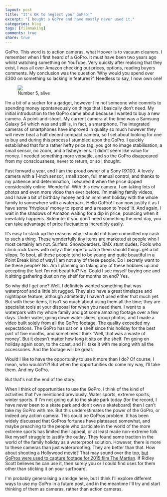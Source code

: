 ```yaml
---
layout: post
title: "It's OK to neglect your GoPro!"
excerpt: "I bought a GoPro and have mostly never used it."
categories: blog
tags: [filmmaking]
comments: true
share: true
---
```


GoPro. This word is to action cameras, what Hoover is to vacuum cleaners. I remember when I first heard of a GoPro. It must have been two years ago whilst watching something on YouTube. Very quickly after realising that they exist, I was all over Amazon checking out prices, options, reading buyers comments. My conclusion was the question ‘Why would you spend over £300 on something so lacking in features?’. Needless to say, I now own one!

<figure>
    <img src="{{ site.url }}/images/gopro.jpg">
    <figcaption>Number 5, alive</figcaption>
</figure>

I’m a bit of a sucker for a gadget, however I’m not someone who commits to spending money spontaneously on things that I basically don’t need. My initial introduction to the GoPro came about because I wanted to buy a new camera. A point-and-shoot. My current camera at the time was a Samsung Galaxy S4 which was and still is, in fact, a smartphone. The integrated cameras of smartphones have improved in quality so much however they will never beat a half decent compact camera, so I set about looking for one to buy and during this process I stumbled upon the GoPro. I quickly established that for a rather hefty price tag, you got no image stabilisation, a small sensor, no zoom, and a fisheye lens. It didn’t seem like value for money. I needed something more versatile, and so the GoPro disappeared from my consciousness, never to return, or so I thought.

Fast forward a year, and I am the proud owner of a Sony RX100. A lovely camera with a 1-inch sensor, small zoom, full manual control, and thanks to my patience and determination, I secured it when the price dipped considerably online. Wonderful. With this new camera, I am taking lots of photos and even more video than ever before. I’m making family videos, and I have a bit of birthday money and an imminent holiday with the whole family to somewhere with a waterpark. Hello GoPro! I can now justify it as I have some ‘frivolous’ money to spend and a reason to ‘need’ it. And again, I wait in the shadows of Amazon waiting for a dip in price, pouncing when it inevitably happens. Sidenote: if you don’t need something the next day, you can take advantage of price fluctuations incredibly easily.

It’s easy to stack up the reasons why I should not have committed my cash to such a thing. These wonderfully tiny items are marketed at people who I most certainly am not. Surfers. Snowboarders. BMX stunt dudes. Fools who climb rock faces with only a thin rope to catch them should things get a bit slippy. To boot, all these people tend to be young and quite beautiful in a Point Break kind of way! I am not any of these people. Do I secretly want to be these people? No. Am I planning on taking any of these hobbies up and accepting the fact I’m not beautiful? No. Could I see myself buying one and it sitting gathering dust on my shelf for months on end? Yes.

So why did I get one? Well, I definitely wanted something that was waterproof and a little bit rugged. They also have a great timelapse and nightlapse feature, although admittedly I haven’t used either that much yet. But with these items, it isn’t so much about using them all the time; they are specialist tools at your disposal for when you need them. I went to a waterpark with my whole family and got some amazing footage over a few days. Under water, going down water slides, group photos, and I made a video built solely from all the GoPro footage. The quality exceeded my expectations. The GoPro has sat on a shelf since this holiday for the best part of five months, and sometimes I think ‘Well, that was a waste of money’. But it doesn’t matter how long it sits on the shelf. I’m going on holiday again soon, to the coast, and I’ll take it with me along with all the accessories. And the footage will be great. 

Would I like to have the opportunity to use it more than I do? Of course, I mean, who wouldn’t?! But when the opportunities do come my way, I’ll take them. And my GoPro.

But that's not the end of the story.

When I think of opportunities to use the GoPro, I think of the kind of activities that I've mentioned previously. Water sports, extreme sports, winter sports. If I'm not going out to the skate park today (for the record, I have never been to a skate park and don't own a skateboard) then I can't take my GoPro with me. But this underestimates the power of the GoPro, or indeed any action camera. This could be GoPros problem. It has been widely discussed that GoPros fortunes have plateaued somewhat, and maybe preaching to the people who particiate in the world of the more extreme sports has limited their appeal, or at least made non-extreme folk like myself struggle to justify the outlay. They found some traction in the world of the family holiday as a waterproof solution. However, there is more to these cameras than just waterproofing. They are better than that. How about shooting a Hollywood movie? That may sound over the top, [but GoPros were used to capture footage for 2015 film The Martian](https://gopro.com/news/ridley-scott-takes-gopro-to-mars). If Ridley Scott believes he can use it, then surely you or I could find uses for them other than sticking it on your surfboard. 

I'm probably generalising a smidge here, but I think I'll explore different ways to use my GoPro in a future post, and in the meantime I'll try and start thinking of them as cameras, rather than action cameras.
